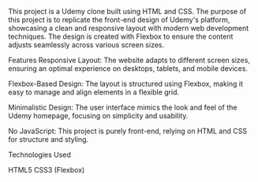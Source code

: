 This project is a Udemy clone built using HTML and CSS. The purpose of this project is to replicate the front-end design of Udemy's platform, showcasing a clean and responsive layout with modern web development techniques. The design is created with Flexbox to ensure the content adjusts seamlessly across various screen sizes.

Features
Responsive Layout: The website adapts to different screen sizes, ensuring an optimal experience on desktops, tablets, and mobile devices.

Flexbox-Based Design: The layout is structured using Flexbox, making it easy to manage and align elements in a flexible grid.

Minimalistic Design: The user interface mimics the look and feel of the Udemy homepage, focusing on simplicity and usability.

No JavaScript: This project is purely front-end, relying on HTML and CSS for structure and styling.

Technologies Used

HTML5
CSS3 (Flexbox)



